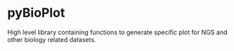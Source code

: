 # pyBioPlot
High level library containing functions to generate specific plot for NGS and other biology related datasets. 
